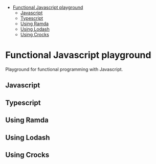 <!-- TOC -->

- [Functional Javascript playground](#functional-javascript-playground)
    - [Javascript](#javascript)
    - [Typescript](#typescript)
    - [Using Ramda](#using-ramda)
    - [Using Lodash](#using-lodash)
    - [Using Crocks](#using-crocks)

<!-- /TOC -->

# Functional Javascript playground

Playground for functional programming with Javascript.

## Javascript
## Typescript
## Using Ramda
## Using Lodash
## Using Crocks
